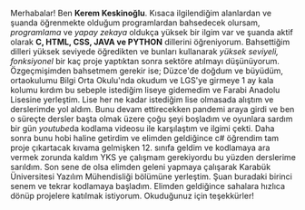 Merhabalar! Ben **Kerem Keskinoğlu**.
Kısaca ilgilendiğim alanlardan ve şuanda öğrenmekte olduğum programlardan bahsedecek olursam, *programlama* ve *yapay zekaya* oldukça yüksek 
bir ilgim var ve şuanda aktif olarak **C, HTML, CSS, JAVA ve PYTHON** dillerini öğreniyorum. 
Bahsettiğim dilleri yüksek seviyede öğredikten ve bunları kullanarak *yüksek seviyeli, fonksiyonel* bir kaç proje yaptıktan sonra sektöre 
atılmayı düşünüyorum.
Özgeçmişimden bahsetmem gerekir ise;
Düzce'de doğdum ve büyüdüm, ortaokulumu Bilgi Orta Okulu'nda okudum ve LGS'ye girmeye 1 ay kala kolumu kırdım bu sebeple istediğim liseye gidemedim ve Farabi Anadolu Lisesine yerleştim. Lise her ne kadar istediğim lise olmasada alıştım ve derslerimde yol aldım. Bunu devam ettirecekken pandemi araya girdi ve ben o süreçte dersler başta olmak üzere çoğu şeyi boşladım ve oyunlara sardım bir gün *youtube*da kodlama videosu ile karşılaştım ve ilgimi çekti. Daha sonra bunu hobi haline getirdim ve elimden geldiğince c# öğrendim tam proje çıkartacak kıvama gelmişken 12. sınıfa geldim ve kodlamaya ara vermek zorunda kaldım YKS ye çalışmam gerekiyordu bu yüzden derslerime sarıldım. Son sene de olsa elimden geleni yapmaya çalışarak Karabük Üniversitesi Yazılım Mühendisliği bölümüne yerleştim. Şuan buradaki birinci senem ve tekrar kodlamaya başladım. Elimden geldiğince sahalara hızlıca dönüp projelere katılmak istiyorum. Okuduğunuz için teşekkürler! 
